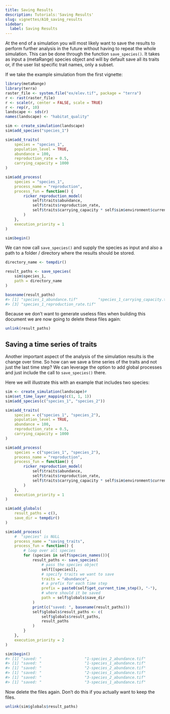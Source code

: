 ```yaml
---
title: Saving Results
description: Tutorials:'Saving Results'
slug: vignettes/A10_saving_results
sidebar:
  label: Saving Results
---
```



At the end of a simulation you will most likely want to save the results
to perform further analysis in the future without having to repeat the
whole simulation. This can be done through the function
`save_species()`. It takes as input a (metaRange) species object and
will by default save all its traits or, if the user list specific trait
names, only a subset.

If we take the example simulation from the first vignette:

``` r
library(metaRange)
library(terra)
raster_file <- system.file("ex/elev.tif", package = "terra")
r <- rast(raster_file)
r <- scale(r, center = FALSE, scale = TRUE)
r <- rep(r, 10)
landscape <- sds(r)
names(landscape) <- "habitat_quality"

sim <- create_simulation(landscape)
sim$add_species("species_1")

sim$add_traits(
    species = "species_1",
    population_level = TRUE,
    abundance = 100,
    reproduction_rate = 0.5,
    carrying_capacity = 1000
)

sim$add_process(
    species = "species_1",
    process_name = "reproduction",
    process_fun = function() {
        ricker_reproduction_model(
            self$traits$abundance,
            self$traits$reproduction_rate,
            self$traits$carrying_capacity * self$sim$environment$current$habitat_quality
        )
    },
    execution_priority = 1
)

sim$begin()
```

We can now call `save_species()` and supply the species as input and
also a path to a folder / directory where the results should be stored.

``` r
directory_name <- tempdir()

result_paths <- save_species(
    sim$species_1,
    path = directory_name
)

basename(result_paths)
#> [1] "species_1_abundance.tif"         "species_1_carrying_capacity.tif"
#> [3] "species_1_reproduction_rate.tif"
```

Because we don’t want to generate useless files when building this
document we are now going to delete these files again:

``` r
unlink(result_paths)
```

## Saving a time series of traits

Another important aspect of the analysis of the simulation results is
the change over time. So how can we save a time series of the traits and
not just the last time step? We can leverage the option to add global
processes and just include the call to `save_species()` there.

Here we will illustrate this with an example that includes two species:

``` r
sim <- create_simulation(landscape)#
sim$set_time_layer_mapping(c(1, 1, 1))
sim$add_species(c("species_1", "species_2"))

sim$add_traits(
    species = c("species_1", "species_2"),
    population_level = TRUE,
    abundance = 100,
    reproduction_rate = 0.5,
    carrying_capacity = 1000
)

sim$add_process(
    species = c("species_1", "species_2"),
    process_name = "reproduction",
    process_fun = function() {
        ricker_reproduction_model(
            self$traits$abundance,
            self$traits$reproduction_rate,
            self$traits$carrying_capacity * self$sim$environment$current$habitat_quality
        )
    },
    execution_priority = 1
)

sim$add_globals(
    result_paths = c(),
    save_dir = tempdir()
)

sim$add_process(
    #  "species" is NULL
    process_name = "saving_traits",
    process_fun = function() {
        # loop over all species
        for (species in self$species_names()){
            result_paths <- save_species(
                # pass the species object
                self[[species]],
                # specify traits we want to save
                traits = "abundance",
                # a prefix for each time step
                prefix = paste0(self$get_current_time_step(), "-"),
                # where should it be saved
                path = self$globals$save_dir
            )
            print(c("saved: ", basename(result_paths)))
            self$globals$result_paths <- c(
                self$globals$result_paths,
                result_paths
            )
        }
    },
    execution_priority = 2
)

sim$begin()
#> [1] "saved: "                   "1-species_2_abundance.tif"
#> [1] "saved: "                   "1-species_1_abundance.tif"
#> [1] "saved: "                   "2-species_2_abundance.tif"
#> [1] "saved: "                   "2-species_1_abundance.tif"
#> [1] "saved: "                   "3-species_2_abundance.tif"
#> [1] "saved: "                   "3-species_1_abundance.tif"
```

Now delete the files again. Don’t do this if you actually want to keep
the files.

``` r
unlink(sim$globals$result_paths)
```
